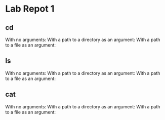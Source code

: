# Lab Repot 1
## cd
With no arguments: 
With a path to a directory as an argument:
With a path to a file as an argument:
## ls
With no arguments: 
With a path to a directory as an argument:
With a path to a file as an argument:
## cat
With no arguments: 
With a path to a directory as an argument:
With a path to a file as an argument:

